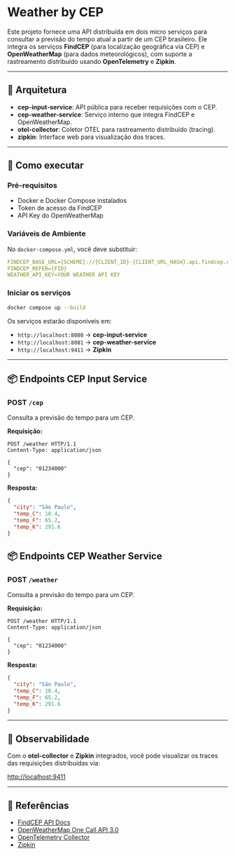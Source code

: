 # Weather by CEP

Este projeto fornece uma API distribuída em dois micro serviços para consultar a previsão do tempo atual a partir de um CEP brasileiro. Ele integra os serviços **FindCEP** (para localização geográfica via CEP) e **OpenWeatherMap** (para dados meteorológicos), com suporte a rastreamento distribuído usando **OpenTelemetry** e **Zipkin**.

---

## 🧱 Arquitetura

- **cep-input-service**: API pública para receber requisições com o CEP.
- **cep-weather-service**: Serviço interno que integra FindCEP e OpenWeatherMap.
- **otel-collector**: Coletor OTEL para rastreamento distribuído (tracing).
- **zipkin**: Interface web para visualização dos traces.

---

## 🚀 Como executar

### Pré-requisitos

- Docker e Docker Compose instalados
- Token de acesso da FindCEP
- API Key do OpenWeatherMap

### Variáveis de Ambiente

No `docker-compose.yml`, você deve substituir:

```yaml
FINDCEP_BASE_URL={SCHEME}://{CLIENT_ID}-{CLIENT_URL_HASH}.api.findcep.com
FINDCEP_REFER={FID}
WEATHER_API_KEY=YOUR WEATHER API KEY
````

### Iniciar os serviços

```bash
docker compose up --build
```

Os serviços estarão disponíveis em:

* `http://localhost:8080` → **cep-input-service**
* `http://localhost:8081` → **cep-weather-service**
* `http://localhost:9411` → **Zipkin**

---
## 📦 Endpoints CEP Input Service
### POST `/cep`
Consulta a previsão do tempo para um CEP.

**Requisição:**

```http
POST /weather HTTP/1.1
Content-Type: application/json

{
  "cep": "01234000"
}
```

**Resposta:**

```json
{
  "city": "São Paulo",
  "temp_C": 18.4,
  "temp_F": 65.2,
  "temp_K": 291.6
}
```
## 📦 Endpoints CEP Weather Service

### POST `/weather`

Consulta a previsão do tempo para um CEP.

**Requisição:**

```http
POST /weather HTTP/1.1
Content-Type: application/json

{
  "cep": "01234000"
}
```

**Resposta:**

```json
{
  "city": "São Paulo",
  "temp_C": 18.4,
  "temp_F": 65.2,
  "temp_K": 291.6
}
```

---

## 🧪 Observabilidade

Com o **otel-collector** e **Zipkin** integrados, você pode visualizar os traces das requisições distribuídas via:

[http://localhost:9411](http://localhost:9411)

---

## 📄 Referências

* [FindCEP API Docs](https://www.findcep.com/docs/index.html)
* [OpenWeatherMap One Call API 3.0](https://openweathermap.org/api/one-call-3)
* [OpenTelemetry Collector](https://opentelemetry.io/docs/collector/)
* [Zipkin](https://zipkin.io/)